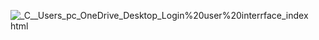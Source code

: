 ![_C__Users_pc_OneDrive_Desktop_Login%20user%20interrface_index html](https://github.com/user-attachments/assets/90de25d4-812b-4399-836c-1d345a24642e)

